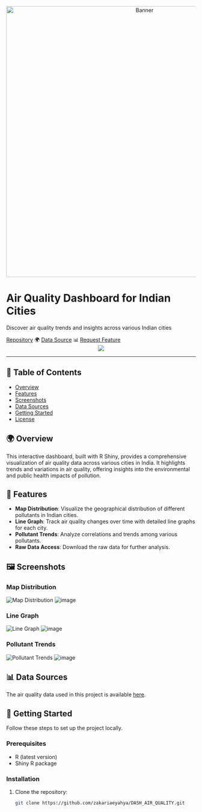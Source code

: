 <div align="center">
  <a href="https://github.com/zakariaeyahya/DASH_AIR_QUALITY">
    <img src="https://github.com/user-attachments/assets/25ac83a7-d8eb-4d4a-b3ad-77c191dab8f4/FBBeNusrg2d4SU_7pTi_y_55519e25190d484ca4950dfc82e0856e" alt="Banner" width="720">
  </a>
</div>

<h1>Air Quality Dashboard for Indian Cities</h1>
<p>Discover air quality trends and insights across various Indian cities</p>

<div>
  <a href="https://github.com/zakariaeyahya/DASH_AIR_QUALITY" target="_blank">Repository</a> 🌍
  <a href="https://github.com/zakariaeyahya/DASH_AIR_QUALITY/blob/main/Air_Quality.csv" target="_blank">Data Source</a> 📊
  <a href="https://github.com/zakariaeyahya/DASH_AIR_QUALITY/issues" target="_blank">Request Feature</a>
</div>

<div align="center">
  <a href="https://github.com/zakariaeyahya/DASH_AIR_QUALITY">
    <img src="https://img.shields.io/github/stars/zakariaeyahya/DASH_AIR_QUALITY?color=blue&style=social"/>
  </a>
</div>
<hr>

## 📝 Table of Contents
- [Overview](#overview)
- [Features](#features)
- [Screenshots](#screenshots)
- [Data Sources](#data-sources)
- [Getting Started](#getting-started)
- [License](#license)

<a name="overview"></a>

## 🌍 Overview
This interactive dashboard, built with R Shiny, provides a comprehensive visualization of air quality data across various cities in India. It highlights trends and variations in air quality, offering insights into the environmental and public health impacts of pollution.

<a name="features"></a>

## 🎯 Features
- **Map Distribution**: Visualize the geographical distribution of different pollutants in Indian cities.
- **Line Graph**: Track air quality changes over time with detailed line graphs for each city.
- **Pollutant Trends**: Analyze correlations and trends among various pollutants.
- **Raw Data Access**: Download the raw data for further analysis.

<a name="screenshots"></a>

## 🖼️ Screenshots
### Map Distribution
![Map Distribution](url_to_map_screenshot.png)
![image](https://github.com/zakariaeyahya/DASH_AIR_QUALITY/assets/155691167/55717a02-d294-4ece-a3dc-e032a49b335c)

### Line Graph
![Line Graph](url_to_line_graph_screenshot.png)
![image](https://github.com/zakariaeyahya/DASH_AIR_QUALITY/assets/155691167/91a56345-b712-4d6a-a201-3128454948f2)

### Pollutant Trends
![Pollutant Trends](url_to_pollutant_trends_screenshot.png)
![image](https://github.com/zakariaeyahya/DASH_AIR_QUALITY/assets/155691167/311bec8c-764a-4f15-a0e3-7ed87037ab47)

<a name="data-sources"></a>

## 📊 Data Sources
The air quality data used in this project is available [here](https://github.com/zakariaeyahya/DASH_AIR_QUALITY/blob/main/Air_Quality.csv).

<a name="getting-started"></a>

## 🚀 Getting Started
Follow these steps to set up the project locally.

### Prerequisites
- R (latest version)
- Shiny R package

### Installation
1. Clone the repository:
   ```bash
   git clone https://github.com/zakariaeyahya/DASH_AIR_QUALITY.git
